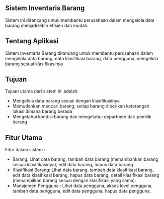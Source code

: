 ## Sistem Inventaris Barang

Sistem ini dirancang untuk membantu perusahaan dalam mengelola data barang menjadi lebih efisien dan mudah.

## Tentang Aplikasi

Sistem Inventaris Barang dirancang untuk membantu perusahaan dalam mengelola data barang, data klasifikasi barang, data pengguna, mengelola barang sesuai klasifikasinya

## Tujuan

Tujuan utama dari sistem ini adalah:

- Mengelola data barang sesuai dengan klasifikasinya
- Memudahkan mencari barang, setiap barang diberikan keterangan lokasi dimana barang berada
- Mengetahui kondisi barang dan mengetahui departmen dari pemilik barang

## Fitur Utama

Fitur dalam sistem :

- Barang: Lihat data barang, tambah data barang (menambahkan barang sesuai klasifikasinya), edit data barang, hapus data barang.
- Klasifikasi Barang: Lihat data barang, tambah data klasifikasi barang, edit data klasifikasi barang, hapus data barang, detail klasifikasi barang (menampilkan barang sesuai dengan klasifikasi yang sama).
- Manajemen Pengguna : Lihat data pengguna, akses level pengguna, tambah data pengguna, edit data pengguna, hapus data pengguna.